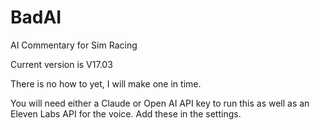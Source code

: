 # BadAI
AI Commentary for Sim Racing

Current version is V17.03

There is no how to yet, I will make one in time. 

You will need either a Claude or Open AI API key to run this as well as an Eleven Labs API for the voice. Add these in the settings.
